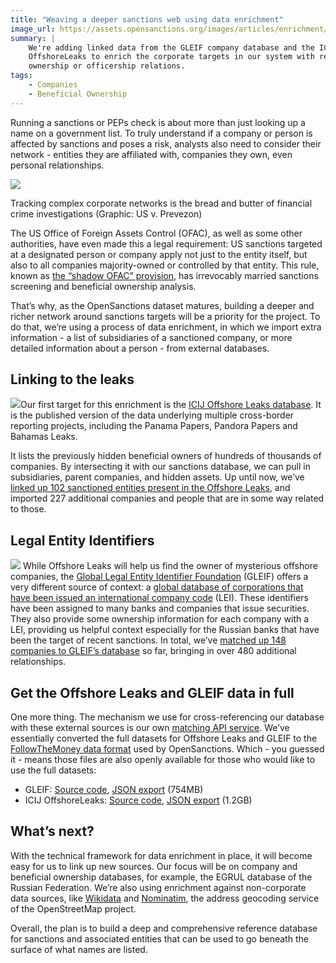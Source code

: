```yaml
---
title: "Weaving a deeper sanctions web using data enrichment"
image_url: https://assets.opensanctions.org/images/articles/enrichment/prevezon2.png
summary: |
    We're adding linked data from the GLEIF company database and the ICIJ 
    OffshoreLeaks to enrich the corporate targets in our system with relevant 
    ownership or officership relations.
tags:
    - Companies
    - Beneficial Ownership
---
```


Running a sanctions or PEPs check is about more than just looking up a name on a government list. To truly understand if a company or person is affected by sanctions and poses a risk, analysts also need to consider their network - entities they are affiliated with, companies they own, even personal relationships. 

<img class="img-fluid" src="https://assets.opensanctions.org/images/articles/enrichment/prevezon2.png">
<p class="img-caption">
    Tracking complex corporate networks is the bread and butter of financial crime
    investigations (Graphic: US v. Prevezon)
</p>

The US Office of Foreign Assets Control (OFAC), as well as some other authorities, have even made this a legal requirement: US sanctions targeted at a designated person or company apply not just to the entity itself, but also to all companies majority-owned or controlled by that entity. This rule, known as [the “shadow OFAC” provision](https://home.treasury.gov/system/files/126/licensing_guidance.pdf), has irrevocably married sanctions screening and beneficial ownership analysis.

That’s why, as the OpenSanctions dataset matures, building a deeper and richer network around sanctions targets will be a priority for the project. To do that, we’re using a process of data enrichment, in which we import extra information - a list of subsidiaries of a sanctioned company, or more detailed information about a person - from external databases.

## Linking to the leaks 

<img class="img-left" src="https://assets.opensanctions.org/images/articles/enrichment/ol_ayad2.png">Our first target for this enrichment is the [ICIJ Offshore Leaks database](/datasets/icij_offshoreleaks). It is the published version of the data underlying multiple cross-border reporting projects, including the Panama Papers, Pandora Papers and Bahamas Leaks.

It lists the previously hidden beneficial owners of hundreds of thousands of companies. By intersecting it with our sanctions database, we can pull in subsidiaries, parent companies, and hidden assets. Up until now, we’ve [linked up 102 sanctioned entities present in the Offshore Leaks](/search/?scope=offshoreleaks&topics=sanction), and imported 227 additional companies and people that are in some way related to those.

<div class="clearfix"></div>

## Legal Entity Identifiers

<img class="img-right" src="https://assets.opensanctions.org/images/articles/enrichment/gleif-logo.png"> While Offshore Leaks will help us find the owner of mysterious offshore companies, the [Global Legal Entity Identifier Foundation](https://gleif.org/) (GLEIF) offers a very different source of context: a [global database of corporations that have been issued an international company code](/datasets/gleif/) (LEI). These identifiers have been assigned to many banks and companies that issue securities. They also provide some ownership information for each company with a LEI, providing us helpful context especially for the Russian banks that have been the target of recent sanctions. In total, we’ve [matched up 148 companies to GLEIF’s database](/search/?scope=gleif&topics=sanction) so far, bringing in over 480 additional relationships.

## Get the Offshore Leaks and GLEIF data in full

One more thing. The mechanism we use for cross-referencing our database with these external sources is our own [matching API service](/api/). We’ve essentially converted the full datasets for Offshore Leaks and GLEIF to the [FollowTheMoney data format](/docs/entities/) used by OpenSanctions. Which - you guessed it - means those files are also openly available for those who would like to use the full datasets:

* GLEIF: [Source code](https://github.com/opensanctions/gleif), [JSON export](https://data.opensanctions.org/contrib/gleif/gleif.json) (754MB) 
* ICIJ OffshoreLeaks: [Source code](https://github.com/opensanctions/icij-offshoreleaks), [JSON export](https://data.opensanctions.org/contrib/icij-offshoreleaks/full-oldb.json) (1.2GB)

## What’s next?

With the technical framework for data enrichment in place, it will become easy for us to link up new sources. Our focus will be on company and beneficial ownership databases, for example, the EGRUL database of the Russian Federation. We’re also using enrichment against non-corporate data sources, like [Wikidata](/datasets/wikidata/) and [Nominatim](/datasets/nominatim/), the address geocoding service of the OpenStreetMap project.

Overall, the plan is to build a deep and comprehensive reference database for sanctions and associated entities that can be used to go beneath the surface of what names are listed. 
